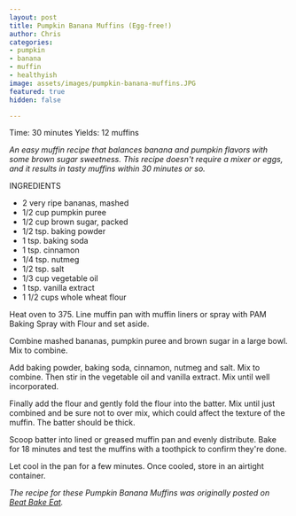 ```yaml
---
layout: post
title: Pumpkin Banana Muffins (Egg-free!)
author: Chris
categories:
- pumpkin
- banana
- muffin
- healthyish
image: assets/images/pumpkin-banana-muffins.JPG
featured: true
hidden: false

---
```

Time: 30 minutes Yields: 12 muffins

_An easy muffin recipe that balances banana and pumpkin flavors with some brown sugar sweetness. This recipe doesn't require a mixer or eggs, and it results in tasty muffins within 30 minutes or so._

INGREDIENTS

* 2 very ripe bananas, mashed
* 1/2 cup pumpkin puree
* 1/2 cup brown sugar, packed
* 1/2 tsp. baking powder
* 1 tsp. baking soda
* 1 tsp. cinnamon
* 1/4 tsp. nutmeg
* 1/2 tsp. salt
* 1/3 cup vegetable oil
* 1 tsp. vanilla extract
* 1 1/2 cups whole wheat flour

Heat oven to 375. Line muffin pan with muffin liners or spray with PAM Baking Spray with Flour and set aside.

Combine mashed bananas, pumpkin puree and brown sugar in a large bowl. Mix to combine.

Add baking powder, baking soda, cinnamon, nutmeg and salt. Mix to combine. Then stir in the vegetable oil and vanilla extract. Mix until well incorporated.

Finally add the flour and gently fold the flour into the batter. Mix until just combined and be sure not to over mix, which could affect the texture of the muffin. The batter should be thick.

Scoop batter into lined or greased muffin pan and evenly distribute. Bake for 18 minutes and test the muffins with a toothpick to confirm they're done.

Let cool in the pan for a few minutes. Once cooled, store in an airtight container.

_The recipe for these Pumpkin Banana Muffins was originally posted on_ [_Beat Bake Eat_](https://www.beatbakeeat.com/healthy-pumpkin-banana-muffins/)_._